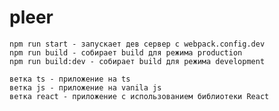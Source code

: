 # pleer

    npm run start - запускает дев сервер с webpack.config.dev
    npm run build - собирает build для режима production
    npm run build:dev - собирает build для режима development

    ветка ts - приложение на ts
    ветка js - приложение на vanila js
    ветка react - приложение с использованием библиотеки React
